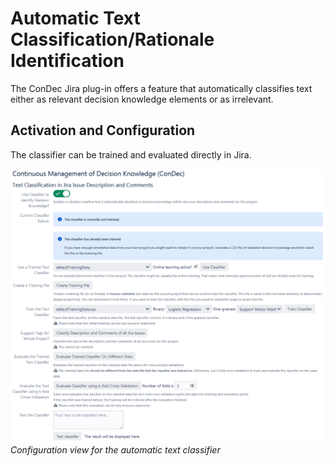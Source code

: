 # Automatic Text Classification/Rationale Identification

The ConDec Jira plug-in offers a feature that automatically classifies text either as relevant decision knowledge elements or as irrelevant.

## Activation and Configuration

The classifier can be trained and evaluated directly in Jira.

![Configuration view for the automatic text classifier](https://github.com/cures-hub/cures-condec-jira/raw/master/doc/screenshots/config_automatic_text_classification.png)
*Configuration view for the automatic text classifier*
